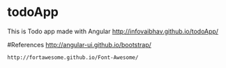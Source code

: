 # todoApp
This is Todo app made with Angular http://infovaibhav.github.io/todoApp/

#References
    http://angular-ui.github.io/bootstrap/

    http://fortawesome.github.io/Font-Awesome/